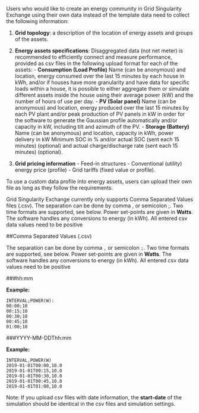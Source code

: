 Users who would like to create an energy community in Grid Singularity Exchange using their own data instead of the template data need to collect the following information:

1. **Grid topology**: a description of the location of energy assets and groups of the assets.

2. **Energy assets specifications**: Disaggregated data (not net meter) is recommended to efficiently connect and measure performance, provided as csv files in the following upload format for each of the assets:
       - **Consumption (Load Profile)**
             Name (can be anonymous) and location,
             energy consumed over the last 15 minutes by each house in kWh,
             and/or if houses have more granularity and have data for specific loads within a house, it is possible to either aggregate them or simulate different assets inside the house using their average power (kW) and the number of hours of use per day.
       - **PV (Solar panel)**
               Name (can be anonymous) and location,
               energy produced over the last 15 minutes by each PV plant and/or
               peak production of PV panels in kW in order for the software to generate the Gaussian profile automatically and/or
               capacity in kW, including tilt and azimuth of the PV.
       - **Storage (Battery)**
               Name (can be anonymous) and location,
               capacity in kWh,
               power delivery in kW
               Minimum SOC in % and/or
               actual SOC (sent each 15 minutes) (optional) and
               actual charge/discharge rate (sent each 15 minutes) (optional).
3. **Grid pricing information**
       - Feed-in structures
       - Conventional (utility) energy price (profile)
       - Grid tariffs (fixed value or profile).

To use a custom data profile into energy assets, users can upload their own file as long as they follow the requirements.

Grid Singularity Exchange currently only supports Comma Separated Values files (.csv). The separation can be done by comma , or semicolon ;. Two time formats are supported, see below. Power set-points are given in **Watts**. The software handles any conversions to energy (in kWh). All entered csv data values need to be positive

##Comma Separated Values (.csv)

The separation can be done by comma `,` or semicolon `;`. Two time formats are supported, see below. Power set-points are given in **Watts**. The software handles any conversions to energy (in kWh). All entered csv data values need to be positive

###hh:mm

**Example:**

```
INTERVAL;POWER(W):
00:00;10
00:15;10
00:30;10
00:45;10
01:00;10
```

###YYYY-MM-DDThh:mm

**Example:**

```
INTERVAL,POWER(W)
2019-01-01T00:00,10.0
2019-01-01T00:15,10.0
2019-01-01T00:30,10.0
2019-01-01T00:45,10.0
2019-01-01T01:00,10.0
```

Note: If you upload csv files with date information, the **start-date** of the simulation should be identical in the csv files and simulation settings.
